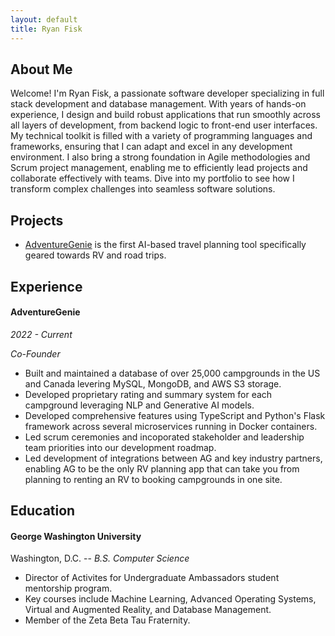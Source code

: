 ```yaml
---
layout: default
title: Ryan Fisk
---
```

## About Me
  Welcome! I'm Ryan Fisk, a passionate software developer specializing in full stack development and database management. With years of hands-on experience, I design and build robust applications that run smoothly across all layers of development, from backend logic to front-end user interfaces. My technical toolkit is filled with a variety of programming languages and frameworks, ensuring that I can adapt and excel in any development environment. I also bring a strong foundation in Agile methodologies and Scrum project management, enabling me to efficiently lead projects and collaborate effectively with teams. Dive into my portfolio to see how I transform complex challenges into seamless software solutions.


## Projects

* [AdventureGenie](https://adventuregenie.com) is the first AI-based travel planning tool specifically geared towards RV and road trips.

## Experience
  #### AdventureGenie
  *2022 - Current*

  *Co-Founder*

  * Built and maintained a database of over 25,000 campgrounds in the US and Canada levering MySQL, MongoDB, and AWS S3 storage.
  * Developed proprietary rating and summary system for each campground leveraging NLP and Generative AI models.
  * Developed comprehensive features using TypeScript and Python's Flask framework across several microservices running in Docker containers.
  * Led scrum ceremonies and incoporated stakeholder and leadership team priorities into our development roadmap.
  * Led development of integrations between AG and key industry partners, enabling AG to be the only RV planning app that can take you from planning to renting an RV to booking campgrounds in one site.

## Education
  #### George Washington University 
  Washington, D.C. -- *B.S. Computer Science*

  * Director of Activites for Undergraduate Ambassadors student mentorship program.
  * Key courses include Machine Learning, Advanced Operating Systems, Virtual and Augmented Reality, and Database Management.
  * Member of the Zeta Beta Tau Fraternity.
